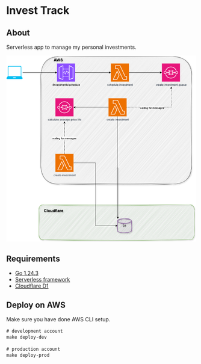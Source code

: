 # Invest Track

## About

Serverless app to manage my personal investments.

![Diagram](./docs/invest-track.png)

## Requirements

 - [Go 1.24.3](https://go.dev/)
 - [Serverless framework](https://www.serverless.com/)
 - [Cloudflare D1](https://developers.cloudflare.com/d1/)

## Deploy on AWS

Make sure you have done AWS CLI setup.

```shell
# development account
make deploy-dev

# production account
make deploy-prod
```